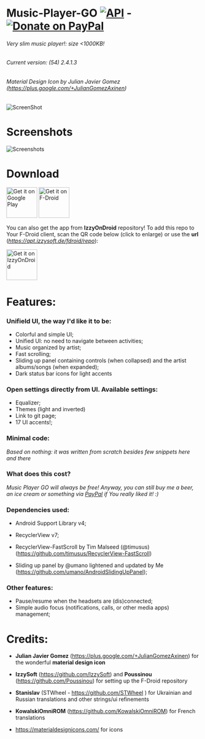 # Music-Player-GO [![API](https://img.shields.io/badge/API-21%2B-blue.svg?style=flat-square)](https://android-arsenal.com/api?level=21) - [![Donate on PayPal](https://img.shields.io/badge/PayPal-Donate%20Now-brightgreen.svg)](https://paypal.me/enricocid)

###### Very slim music player!: size <1000KB!
###### Current version: (54) 2.4.1.3
###### Material Design Icon by Julian Javier Gomez (https://plus.google.com/+JulianGomezAxinen)


![ScreenShot](https://raw.githubusercontent.com/enricocid/Music-Player-GO/master/icon2.png) 


# Screenshots

![Screenshots](https://raw.githubusercontent.com/enricocid/Music-Player-GO/master/screenshots_v54.png) 


# Download

[<img alt="Get it on Google Play" height="80" src="https://play.google.com/intl/en_us/badges/images/generic/en_badge_web_generic.png">](https://play.google.com/store/apps/details?id=com.iven.musicplayergo)
[<img alt="Get it on F-Droid" height="80" src="https://f-droid.org/badge/get-it-on.png">](https://f-droid.org/repository/browse/?fdid=com.iven.musicplayergo)

You can also get the app from **IzzyOnDroid** repository! To add this repo to Your F-Droid client, scan the QR code below (click to enlarge) or use the **url** (*https://apt.izzysoft.de/fdroid/repo*):

[<img alt="Get it on IzzyOnDroid" height=80 src="https://apt.izzysoft.de/shared/images/fdroid_repo_qr.png">](https://apt.izzysoft.de/shared/images/fdroid_repo_qr.png)


# Features:

### Unifield UI, the way I'd like it to be:

- Colorful and simple UI;
- Unified UI: no need to navigate between activities;
- Music organized by artist;
- Fast scrolling;
- Sliding up panel containing controls (when collapsed) and the artist albums/songs (when expanded);
- Dark status bar icons for light accents

### Open settings directly from UI. Available settings: 

- Equalizer;
- Themes (light and inverted)
- Link to git page;
- 17 UI accents!;

### Minimal code:

*Based on nothing: it was written from scratch besides few snippets here and there*

### What does this cost?
*Music Player GO will always be free! Anyway, you can still buy me a beer, an ice cream or something via [PayPal](https://www.paypal.me/enricocid) if You really liked it! :)*

### Dependencies used: 

  - Android Support Library v4;

  - RecyclerView v7;

  - RecyclerView-FastScroll by Tim Malseed (@timusus) (https://github.com/timusus/RecyclerView-FastScroll)

  - Sliding up panel by @umano lightened and updated by Me (https://github.com/umano/AndroidSlidingUpPanel);

### Other features: 

- Pause/resume when the headsets are (dis)connected;
- Simple audio focus (notifications, calls, or other media apps) management;


# Credits:

- **Julian Javier Gomez** (https://plus.google.com/+JulianGomezAxinen) for the wonderful **material design icon**

- **IzzySoft** (https://github.com/IzzySoft) and **Poussinou** (https://github.com/Poussinou) for setting up the F-Droid repository

- **Stanislav** (STWheel - https://github.com/STWheel
) for Ukrainian and Russian translations and other strings/ui refinements

- **KowalskiOmniROM** (https://github.com/KowalskiOmniROM) for French translations 

- https://materialdesignicons.com/ for icons
